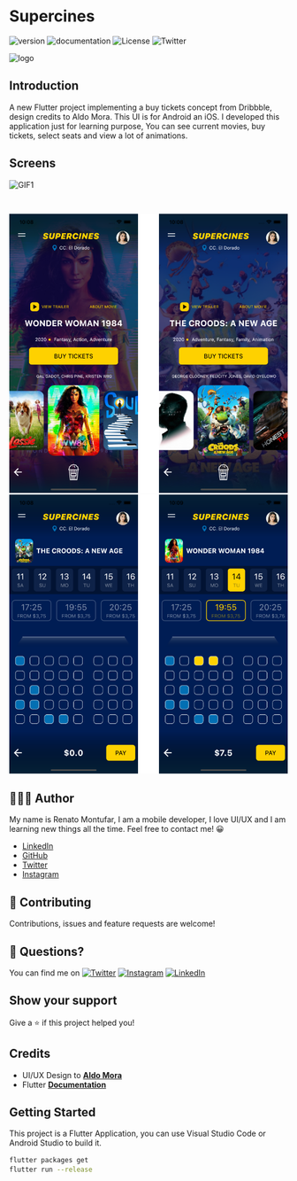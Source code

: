 # Supercines
![version](https://img.shields.io/badge/version-1.0.0-blue) 
![documentation](https://img.shields.io/badge/documentation-yes-success)
![License](https://img.shields.io/badge/License-MIT-yellow.svg) 
![Twitter](https://img.shields.io/twitter/follow/deus_magna?style=social)

![logo](https://cdn.dribbble.com/users/904567/screenshots/9487265/media/e1c581c840222b76dbe3062d48a00336.png)
## Introduction 

A new Flutter project implementing a buy tickets concept from Dribbble, design credits to Aldo Mora. This UI is for Android an iOS. I developed this application just for learning purpose, You can see current movies, buy tickets, select seats and view a lot of animations.

## Screens

![GIF1](ss/ss-3.gif)
<pre>

</pre>
![SS1](ss/ss-1.png)
![SS2](ss/ss-2.png)

## 👨🏻‍💻 Author
My name is Renato Montufar, I am a mobile developer, I love UI/UX and I am learning new things all the time. Feel free to contact me! 😀

- [LinkedIn](https://www.linkedin.com/in/deus-magna/)
- [GitHub](https://github.com/deus-magna/)
- [Twitter](https://twitter.com/deus_magna)
- [Instagram](https://www.instagram.com/deus_magna/) 

## 🤝 Contributing

Contributions, issues and feature requests are welcome!

## 🤔 Questions?
You can find me on [![Twitter](https://img.shields.io/twitter/follow/deus_magna?style=social)](https://twitter.com/burhanrashid52) [![Instagram](https://img.shields.io/badge/Instagram-%40deus__magna-orange)](https://www.instagram.com/deus_magna/) [![LinkedIn](https://img.shields.io/badge/LinkedIn-%40deus--magna-blue)](https://www.linkedin.com/in/deus-magna/)

## Show your support

Give a ⭐️ if this project helped you!

## Credits
- UI/UX Design to [**Aldo Mora**](https://dribbble.com/sprezet?fbclid=IwAR0xj-zhQCkaSHBLBksLEO0VNgV_DBcBjPaWpNJ-FIKLkoxm1MBdC_2b7-8)
- Flutter [**Documentation**](https://flutter.io/docs/)

## Getting Started

This project is a Flutter Application, you can use Visual Studio Code or Android Studio to build it.

```sh
flutter packages get
flutter run --release
```
